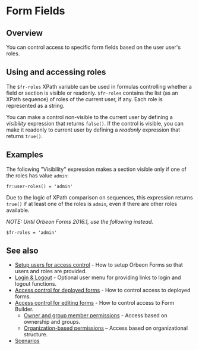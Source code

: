 # Form Fields

## Overview

You can control access to specific form fields based on the user user's roles.

## Using and accessing roles

The `$fr-roles` XPath variable can be used in formulas controlling whether a field or section is visible or readonly. `$fr-roles` contains the list (as an XPath sequence) of roles of the current user, if any. Each role is represented as a string.

You can make a control non-visible to the current user by defining a _visibility_ expression that returns `false()`. If the control is visible, you can make it readonly to current user by defining a _readonly_ expression that returns `true()`.

## Examples

The following "Visibility" expression makes a section visible only if one of the roles has value `admin`:

```xpath
fr:user-roles() = 'admin'
```

Due to the logic of XPath comparison on sequences, this expression returns `true()` if at least one of the roles is `admin`, even if there are other roles available.

*NOTE: Until Orbeon Forms 2016.1, use the following instead.*

```xpath
$fr-roles = 'admin'
```

<!--
TODO: more examples (in particular using `xxf:get-header('Orbeon-Username')`, etc.).
-->

## See also

- [Setup users for access control](users.md) - How to setup Orbeon Forms so that users and roles are provided.
- [Login & Logout](login-logout.md) - Optional user menu for providing links to login and logout functions.
- [Access control for deployed forms](deployed-forms.md) - How to control access to deployed forms.
- [Access control for editing forms](editing-forms.md) - How to control access to Form Builder.
    - [Owner and group member permissions](owner-group.md) - Access based on ownership and groups.
    - [Organization-based permissions](organization.md) – Access based on organizational structure.
- [Scenarios](scenarios.md)
